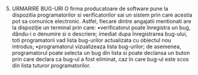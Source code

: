 5. URMARIRE BUG-URI
  O firma producatoare de software pune la dispozitia programatorilor si verificatorilor sai un sistem prin care acestia pot sa comunice electronic. Astfel, fiecare dintre angajatii mentionati are la dispoziție un terminal prin care: 
•verificatorul  poate  înregistra  un  bug,  dându-i  o  denumire  si  o  descriere;  imediat  dupa înregistrarea bug-ului, toti  programatorii vad  lista bug-urilor  actualizata cu obiectul nou introdus; 
•programatorul vizualizeaza lista bug-urilor; de asemenea, programatorul poate selecta un bug din lista si poate declansa un buton prin care declara ca bug-ul a fost eliminat, caz în care bug-ul este scos din lista tuturor programatorilor. 
